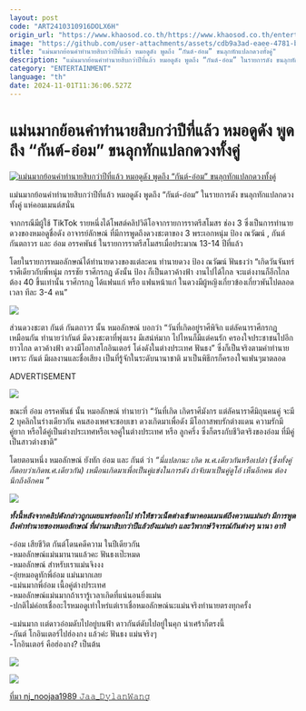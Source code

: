 ```yaml
---
layout: post
code: "ART2410310916DOLX6H"
origin_url: "https://www.khaosod.co.th/https://www.khaosod.co.th/entertainment/news_9483873"
image: "https://github.com/user-attachments/assets/cdb9a3ad-eaee-4781-bab2-ac42eb8ff8df"
title: "แม่นมากย้อนคำทำนายสิบกว่าปีที่แล้ว หมอดูดัง พูดถึง “กันต์-อ๋อม” ขนลุกทักแปลกดวงทั้งคู่"
description: "แม่นมากย้อนคำทำนายสิบกว่าปีที่แล้ว หมอดูดัง พูดถึง “กันต์-อ๋อม” ในรายการดัง ขนลุกทักแปลกดวงทั้งคู่ แห่คอมเมนต์แม่นจริงๆ  จากกรณีมีผู้ใช้ TikTok รายหนึ่ง"
category: "ENTERTAINMENT"
language: "th"
date: 2024-11-01T11:36:06.527Z
---
```


# แม่นมากย้อนคำทำนายสิบกว่าปีที่แล้ว หมอดูดัง พูดถึง “กันต์-อ๋อม” ขนลุกทักแปลกดวงทั้งคู่

[![แม่นมากย้อนคำทำนายสิบกว่าปีที่แล้ว หมอดูดัง พูดถึง “กันต์-อ๋อม” ขนลุกทักแปลกดวงทั้งคู่](https://www.khaosod.co.th/wpapp/uploads/2024/10/ajluckpongoomkan3110679998.jpg "แม่นมากย้อนคำทำนายสิบกว่าปีที่แล้ว หมอดูดัง พูดถึง “กันต์-อ๋อม” ขนลุกทักแปลกดวงทั้งคู่")](https://www.khaosod.co.th/wpapp/uploads/2024/10/ajluckpongoomkan3110679998.jpg)

แม่นมากย้อนคำทำนายสิบกว่าปีที่แล้ว หมอดูดัง พูดถึง “กันต์-อ๋อม” ในรายการดัง ขนลุกทักแปลกดวงทั้งคู่ แห่คอมเมนต์สนั่น

จากกรณีมีผู้ใช้ TikTok รายหนึ่งได้โพสต์คลิปวิดีโอจากรายการราตรีสโมสร ช่อง 3 ซึ่งเป็นการทำนายดวงของหมอดูชื่อดัง อาจารย์ลักษณ์ ที่มีการพูดถึงดวงชะตาของ 3 พระเอกหนุ่ม ป้อง ณวัฒน์ , กันต์ กันตถาวร และ อ๋อม อรรคพันธ์ ในรายการราตรีสโมสรเมื่อประมาณ 13-14 ปีที่แล้ว

โดยในรายการหมอลักษณ์ได้ทำนายดวงของแต่ละคน ทำนายดวง ป้อง ณวัฒน์ ฟันธงว่า “เกิดวันจันทร์ ราศีเดียวกับพี่หนุ่ม กรรชัย ราศีกรกฎ ดังนั้น ป้อง ก็เป็นดาวค้างฟ้า งานไปได้ไกล จะแต่งงานก็อีกไกล ต้อง 40 ขึ้นเท่านั้น ราศีกรกฎ ได้แฟนแก่ หรือ แฟนหน้าแก่ ในดวงมีผู้หญิงเกี่ยวข้องเกี่ยวพันไปตลอดเวลา ทีละ 3-4 คน”

[![](https://www.khaosod.co.th/wpapp/uploads/2024/10/ajluckpongoomkan31106713.jpg)](https://www.khaosod.co.th/wpapp/uploads/2024/10/ajluckpongoomkan31106713.jpg)

ส่วนดวงชะตา กันต์ กันตถาวร นั้น หมอลักษณ์ บอกว่า “วันที่เกิดอยู่ราศีพิจิก แต่ลัคนาราศีกรกฎเหมือนกัน ทำนายว่ากันต์ มีดวงชะตาที่พุ่งแรง มีเสน่ห์มาก ไปไหนก็มีแต่คนรัก ครองใจประชาชนไปอีกยาวไกล ดาวค้างฟ้า ดวงมีโอกาสโกอินเตอร์ โด่งดังในต่างประเทศ ฟันธง” ซึ่งก็เป็นจริงตามคำทำนาย เพราะ กันต์ มีผลงานและชื่อเสียง เป็นที่รู้จักในระดับนานาชาติ มาเป็นพิธีกรก็ครองใจแฟนๆมาตลอด

ADVERTISEMENT

[![](https://www.khaosod.co.th/wpapp/uploads/2024/10/ajluckpongoomkan31106714.jpg)](https://www.khaosod.co.th/wpapp/uploads/2024/10/ajluckpongoomkan31106714.jpg)

ขณะที่ อ๋อม อรรคพันธ์ นั้น หมอลักษณ์ ทำนายว่า “วันที่เกิด เกิดราศีมังกร แต่ลัคนาราศีมิถุนคนคู่ จะมี 2 บุคลิกในร่างเดียวกัน คนสองเพศจะชอบเขา ดวงเกิดมาเพื่อดัง มีโอกาสพบรักต่างแดน ความรักมีคู่ยาก หรือได้คู่เป็นต่างประเทศหรือเจอคู่ในต่างประเทศ หรือ ลูกครึ่ง ซึ่งก็ตรงกับชีวิตจริงของอ๋อม ที่มีคู่เป็นสาวต่างชาติ”

โดยตอนหนึ่ง หมอลักษณ์ ยังทัก อ๋อม และ กันต์ ว่า _“นี่แปลกนะ เกิด พ.ศ.เดียวกันหรือเปล่า (ซึ่งทั้งคู่ก็ตอบว่าเกิดพ.ศ.เดียวกัน) เหมือนเกิดมาเพื่อเป็นคู่แข่งในการดัง ถ้าจับมาเป็นคู่ดูโอ้ เห็นอีกคน ต้องนึกถึงอีกคน ”_

[![](https://www.khaosod.co.th/wpapp/uploads/2024/10/ajluckpongoomkan3110677.jpg)](https://www.khaosod.co.th/wpapp/uploads/2024/10/ajluckpongoomkan3110677.jpg)

_**ทั้งนี้หลังจากคลิปดังกล่าวถูกเผยแพร่ออกไป ทำให้ชาวเน็ตต่างเข้ามาคอมเมนต์ถึงความแม่นยำ มีการพูดถึงคำทำนายของหมอลักษณ์ ที่ผ่านมาสิบกว่าปีแล้วยังแม่นยำ และวิพากษ์วิจารณ์กันต่างๆ นานา อาทิ**_

\-อ๋อม เสียชีวิต กันต์โดนคดีความ ในปีเดียวกัน  
\-หมอลักษณ์แม่นมานานแล้วคะ ฟันธงเป๊ะหมด  
\-หมอลักษณ์ สำหรับเราแม่นจิงงง  
\-อุ๋ยหมอดูทักพี่อ๋อม แม่นมากเลย  
\-แม่นมากพี่อ๋อม เนื้อคู่ต่างประเทศ  
\-หมอลักษณ์แม่นมากถ้าเรารู้เวลาเกิดที่แน่นอนยิ่งแม่น  
\-ปกติไม่ค่อยเชื่ออะไรหมอดูเท่าใหร่แต่เราเชื่อหมอลักษณ์นะแม่นจริงทำนายตรงทุกครั้ง

\-แม่นมาก เเต่ดาวอ๋อมดับไปอยู่บนฟ้า ดาวกันต์ดับไปอยู่ในคุก น่าเศร้าก็ตรงนี้  
\-กันต์ โกอินเตอร์ไปฮ่องกง แล้วค่ะ ฟันธง แม่นจริงๆ  
\-โกอินเตอร์ คือฮ่องกง? เป็นต้น

[![](https://www.khaosod.co.th/wpapp/uploads/2024/10/ajluckpongoomkan31106712.jpg)](https://www.khaosod.co.th/wpapp/uploads/2024/10/ajluckpongoomkan31106712.jpg)

[![](https://www.khaosod.co.th/wpapp/uploads/2024/10/ajluckpongoomkan31106711.jpg)](https://www.khaosod.co.th/wpapp/uploads/2024/10/ajluckpongoomkan31106711.jpg)

[ที่มา nj\_noojaa1989 𝙹𝚊𝚊\_𝙳𝚢𝚕𝚊𝚗𝚆𝚊𝚗𝚐](https://www.tiktok.com/@nj_noojaa1989/video/7431193923873279240)